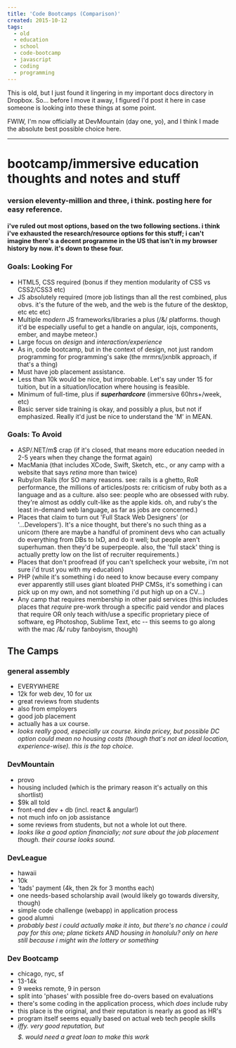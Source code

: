 ```yaml
---
title: 'Code Bootcamps (Comparison)'
created: 2015-10-12
tags:
  - old
  - education
  - school
  - code-bootcamp
  - javascript
  - coding
  - programming
---
```


This is old, but I just found it lingering in my important docs directory in Dropbox. So... before I move it away, I figured I'd post it here in case someone is looking into these things at some point.

FWIW, I'm now officially at DevMountain (day one, yo), and I think I made the absolute best possible choice here.

---------

# bootcamp/immersive education thoughts and notes and stuff
### version eleventy-million and three, i think. posting here for easy reference.
#### i've ruled out most options, based on the two following sections. i think i've exhausted the research/resource options for this stuff; i can't imagine there's a decent programme in the US that isn't in my browser history by now. it's down to these four.

### Goals: Looking For
* HTML5, CSS required (bonus if they mention modularity of CSS vs CSS2/CSS3 etc)
* JS absolutely required (more job listings than all the rest combined, plus obvs. it's the future of the web, and the web is the future of the desktop, etc etc etc)
* Multiple _modern_ JS frameworks/libraries a plus (/&/ platforms. though it'd be especially useful to get a handle on angular, iojs, components, ember, and maybe meteor.)
* Large focus on _design_ and _interaction/experience_
* As in, code bootcamp, but in the context of design, not just random programming for programming's sake (the mrmrs/jxnblk approach, if that's a thing)
* Must have job placement assistance.
* Less than 10k would be nice, but improbable. Let's say under 15 for tuition, but in a situation/location where housing is feasible.
* Minimum of full-time, plus if _**superhardcore**_ (immersive 60hrs+/week, etc)
* Basic server side training is okay, and possibly a plus, but not if emphasized. Really it'd just be nice to understand the 'M' in MEAN.

### Goals: To Avoid
* ASP/.NET/m$ crap (if it's closed, that means more education needed in 2-5 years when they change the format again)
* MacMania (that includes XCode, Swift, Sketch, etc., or any camp with a website that says _retina_ more than twice)
* Ruby/on Rails (for SO many reasons. see: rails is a ghetto, RoR performance, the millions of articles/posts re: criticism of ruby both as a language and as a culture. also see: people who are obsessed with ruby. they're almost as oddly cult-like as the apple kids. oh, and ruby's the least in-demand web language, as far as jobs are concerned.)
* Places that claim to turn out 'Full Stack Web Designers' (or '...Developers'). It's a nice thought, but there's no such thing as a unicorn (there are maybe a handful of prominent devs who can actually do everything from DBs to IxD, and do it well; but people aren't superhuman. then they'd be superpeople. also, the 'full stack' thing is actually pretty low on the list of recruiter requirements.)
* Places that don't proofread (if you can't spellcheck your website, i'm not sure i'd trust you with my education)
* PHP (while it's something i do need to know because every company ever apparently still uses giant bloated PHP CMSs, it's something i can pick up on my own, and not something i'd put high up on a CV...)
* Any camp that requires membership in other paid services (this includes places that _require_ pre-work through a specific paid vendor and places that require OR only teach with/use a specific proprietary piece of software, eg Photoshop, Sublime Text, etc -- this seems to go along with the mac /&/ ruby fanboyism, though)


## The Camps

### general assembly
* EVERYWHERE
* 12k for web dev, 10 for ux
* great reviews from students
* also from employers
* good job placement
* actually has a ux course.
* _looks really good, especially ux course. kinda pricey, but possible DC option could mean no housing costs (though that's not an ideal location, experience-wise). this is the top choice._

### DevMountain
* provo
* housing included (which is the primary reason it's actually on this shortlist)
* $9k all told
* front-end dev + db (incl. react & angular!)
* not much info on job assistance
* some reviews from students, but not a whole lot out there.
* _looks like a good option financially; not sure about the job placement though. their course looks sound._

### DevLeague
* hawaii
* 10k
* 'tads' payment (4k, then 2k for 3 months each)
* one needs-based scholarship avail (would likely go towards diversity, though)
* simple code challenge (webapp) in application process
* good alumni
* _probably best i could actually make it into, but there's no chance i could pay for this one; plane tickets AND housing in honolulu? only on here still because i might win the lottery or something_

### Dev Bootcamp
* chicago, nyc, sf
* 13-14k
* 9 weeks remote, 9 in person
* split into 'phases' with possible free do-overs based on evaluations
* there's some coding in the application process, which _does_ include ruby
* this place is the original, and their reputation is nearly as good as HR's
* program itself seems equally based on actual web tech people skills
* _iffy. very good reputation, but $$$$$. would need a great loan to make this work_
